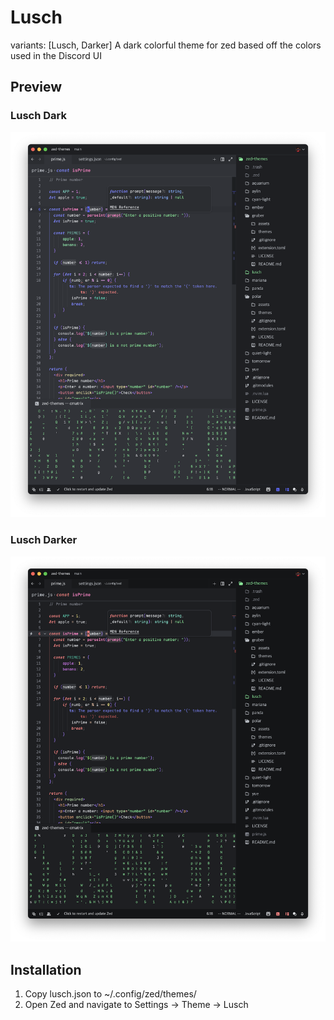 # Lusch
variants: [Lusch, Darker]
A dark colorful theme for zed based off the colors used in the Discord UI

## Preview
### Lusch Dark
<img src="assets/lusch.png" width="546">

### Lusch Darker
<img src="assets/lusch-darker.png" width="546">

## Installation
1. Copy lusch.json to ~/.config/zed/themes/
2. Open Zed and navigate to Settings -> Theme -> Lusch
